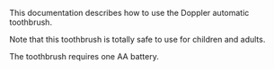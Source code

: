 This documentation describes how to use the Doppler automatic toothbrush.

Note that this toothbrush is totally safe to use for children and adults.

The toothbrush requires one AA battery. 
